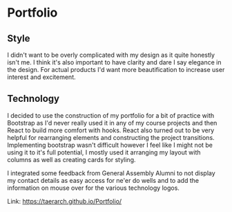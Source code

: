 # Portfolio

## Style
I didn't want to be overly complicated with my design as it quite honestly isn't me. I think it's also important to have clarity and dare I say elegance in the design. For actual products I'd want more beautification to increase user interest and excitement.

## Technology
I decided to use the construction of my portfolio for a bit of practice with Bootstrap as I'd never really used it in any of my course projects and then React to build more comfort with hooks. React also turned out to be very helpful for rearranging elements and constructing the project transitions. Implementing bootstrap wasn't difficult however I feel like I might not be using it to it's full potential, I mostly used it arranging my layout with columns as well as creating cards for styling.


I integrated some feedback from General Assembly Alumni to not display my contact details as easy access for ne'er do wells and to add the information on mouse over for the various technology logos.


Link: https://taerarch.github.io/Portfolio/

